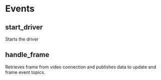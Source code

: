 # Events

## start_driver

Starts the driver

## handle_frame

Retrieves frame from video connection and publishes data to update and frame event topics.